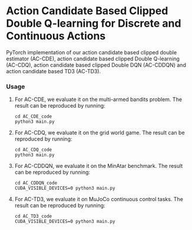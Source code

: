 # Action Candidate Based Clipped Double Q-learning for Discrete and Continuous Actions

PyTorch implementation of our action candidate based clipped double estimator (AC-CDE), action candidate based clipped Double Q-learning (AC-CDQ), action candidate based clipped Double DQN (AC-CDDQN) and action candidate based TD3 (AC-TD3).

### Usage

1. For AC-CDE, we evaluate it on the multi-armed bandits problem. The result can be reproduced by running:

   ```
   cd AC_CDE_code
   python3 main.py
   ```

2. For AC-CDQ, we evaluate it on the grid world game. The result can be reproduced by running:

   ```
   cd AC_CDQ_code
   python3 main.py
   ```

3. For AC-CDDQN, we evaluate it on the MinAtar benchmark. The result can be reproduced by running:

   ```
   cd AC_CDDQN_code
   CUDA_VISIBLE_DEVICES=0 python3 main.py
   ```

4. For AC-TD3, we evaluate it on MuJoCo continuous control tasks. The result can be reproduced by running:

   ```
   cd AC_TD3_code
   CUDA_VISIBLE_DEVICES=0 python3 main.py
   ```

   